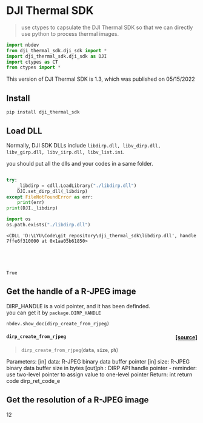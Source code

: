 # DJI Thermal SDK
> use ctypes to capsulate the DJI Thermal SDK so that we can directly use python to process thermal images. 


```python
import nbdev
from dji_thermal_sdk.dji_sdk import *
import dji_thermal_sdk.dji_sdk as DJI
import ctypes as CT
from ctypes import *
```

This version of DJI Thermal SDK is 1.3, which was published on 05/15/2022

## Install

`pip install dji_thermal_sdk`

## Load DLL

Normally, DJI SDK DLLs include `libdirp.dll, libv_dirp.dll, libv_girp.dll, libv_iirp.dll, libv_list.ini`.  

you should put all the dlls and your codes in a same folder.

```python

try:
    _libdirp = cdll.LoadLibrary("./libdirp.dll")
    DJI.set_dirp_dll(_libdirp)
except FileNotFoundError as err:
    print(err)
print(DJI._libdirp)

import os
os.path.exists("./libdirp.dll")
```

    <CDLL 'D:\LYU\Code\git_repository\dji_thermal_sdk\libdirp.dll', handle 7ffe6f310000 at 0x1aa05b61850>
    




    True



## Get the handle of a R-JPEG image

DIRP_HANDLE is a void pointer, and it has been definded.  
you can get it by `package.DIRP_HANDLE`

```python
nbdev.show_doc(dirp_create_from_rjpeg)
```


<h4 id="dirp_create_from_rjpeg" class="doc_header"><code>dirp_create_from_rjpeg</code><a href="https://github.com/lyuhaitao/dji_thermal_sdk/tree/master/dji_thermal_sdk/dji_sdk.py#L162" class="source_link" style="float:right">[source]</a></h4>

> <code>dirp_create_from_rjpeg</code>(**`data`**, **`size`**, **`ph`**)

Parameters:
    [in] data: R-JPEG binary data buffer pointer
    [in] size: R-JPEG binary data buffer size in bytes
    [out]ph  : DIRP API handle pointer
        - reminder: use two-level pointer to assign value to one-level pointer
Return:
    int return code dirp_ret_code_e


## Get the resolution of a R-JPEG image

12
